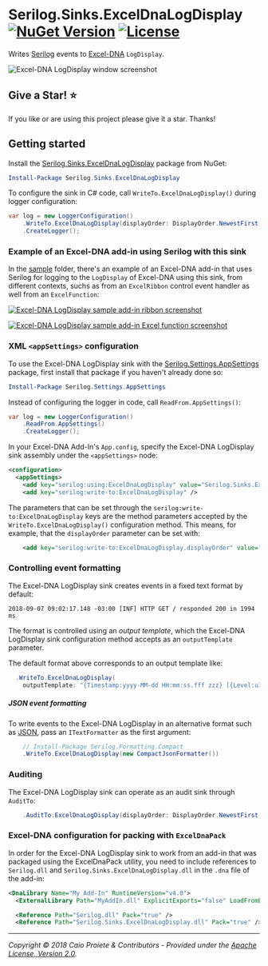 # Serilog.Sinks.ExcelDnaLogDisplay [![NuGet Version](http://img.shields.io/nuget/v/Serilog.Sinks.ExcelDnaLogDisplay.svg?style=flat)](https://www.nuget.org/packages/Serilog.Sinks.ExcelDnaLogDisplay/) [![License](https://img.shields.io/github/license/caioproiete/serilog-sinks-exceldnalogdisplay.svg)](LICENSE)

Writes [Serilog](https://serilog.net) events to [Excel-DNA](https://excel-dna.net) `LogDisplay`.

![Excel-DNA LogDisplay window screenshot](assets/exceldna-logdisplay-window.png)

## Give a Star! :star:

If you like or are using this project please give it a star. Thanks!

## Getting started

Install the [Serilog.Sinks.ExcelDnaLogDisplay](https://www.nuget.org/packages/Serilog.Sinks.ExcelDnaLogDisplay/) package from NuGet:

```powershell
Install-Package Serilog.Sinks.ExcelDnaLogDisplay
```

To configure the sink in C# code, call `WriteTo.ExcelDnaLogDisplay()` during logger configuration:

```csharp
var log = new LoggerConfiguration()
    .WriteTo.ExcelDnaLogDisplay(displayOrder: DisplayOrder.NewestFirst)
    .CreateLogger();
```
### Example of an Excel-DNA add-in using Serilog with this sink

In the [sample](sample/) folder, there's an example of an Excel-DNA add-in that uses Serilog for logging to the `LogDisplay` of Excel-DNA using this sink, from different contexts, suchs as from an `ExcelRibbon` control event handler as well from an `ExcelFunction`:

[![Excel-DNA LogDisplay sample add-in ribbon screenshot](assets/sample-addin-ribbon.png)](sample/SampleAddIn/Ribbon.cs)

[![Excel-DNA LogDisplay sample add-in Excel function screenshot](assets/sample-addin-function.png)](sample/SampleAddIn/Functions.cs)

### XML `<appSettings>` configuration

To use the Excel-DNA LogDisplay sink with the [Serilog.Settings.AppSettings](https://github.com/serilog/serilog-settings-appsettings) package, first install that package if you haven't already done so:

```powershell
Install-Package Serilog.Settings.AppSettings
```

Instead of configuring the logger in code, call `ReadFrom.AppSettings()`:

```csharp
var log = new LoggerConfiguration()
    .ReadFrom.AppSettings()
    .CreateLogger();
```

In your Excel-DNA Add-In's `App.config`, specify the Excel-DNA LogDisplay sink assembly under the `<appSettings>` node:

```xml
<configuration>
  <appSettings>
    <add key="serilog:using:ExcelDnaLogDisplay" value="Serilog.Sinks.ExcelDnaLogDisplay" />
    <add key="serilog:write-to:ExcelDnaLogDisplay" />
```

The parameters that can be set through the `serilog:write-to:ExcelDnaLogDisplay` keys are the method parameters accepted by the `WriteTo.ExcelDnaLogDisplay()` configuration method. This means, for example, that the `displayOrder` parameter can be set with:

```xml
    <add key="serilog:write-to:ExcelDnaLogDisplay.displayOrder" value="NewestFirst" />
```

### Controlling event formatting

The Excel-DNA LogDisplay sink creates events in a fixed text format by default:

```
2018-09-07 09:02:17.148 -03:00 [INF] HTTP GET / responded 200 in 1994 ms
```

The format is controlled using an _output template_, which the Excel-DNA LogDisplay sink configuration method accepts as an `outputTemplate` parameter.

The default format above corresponds to an output template like:

```csharp
  .WriteTo.ExcelDnaLogDisplay(
    outputTemplate: "{Timestamp:yyyy-MM-dd HH:mm:ss.fff zzz} [{Level:u3}] {Message:lj}{NewLine}{Exception}")
```

##### JSON event formatting

To write events to the Excel-DNA LogDisplay in an alternative format such as [JSON](https://github.com/serilog/serilog-formatting-compact), pass an `ITextFormatter` as the first argument:

```csharp
    // Install-Package Serilog.Formatting.Compact
    .WriteTo.ExcelDnaLogDisplay(new CompactJsonFormatter())
```

### Auditing

The Excel-DNA LogDisplay sink can operate as an audit sink through `AuditTo`:

```csharp
    .AuditTo.ExcelDnaLogDisplay(displayOrder: DisplayOrder.NewestFirst)
```

### Excel-DNA configuration for packing with `ExcelDnaPack`

In order for the Excel-DNA LogDisplay sink to work from an add-in that was packaged using the ExcelDnaPack utility, you need to include references to `Serilog.dll` and `Serilog.Sinks.ExcelDnaLogDisplay.dll` in the `.dna` file of the add-in:

```xml
<DnaLibrary Name="My Add-In" RuntimeVersion="v4.0">
  <ExternalLibrary Path="MyAddIn.dll" ExplicitExports="false" LoadFromBytes="true" Pack="true" />

  <Reference Path="Serilog.dll" Pack="true" />
  <Reference Path="Serilog.Sinks.ExcelDnaLogDisplay.dll" Pack="true" />
```

---

_Copyright &copy; 2018 Caio Proiete & Contributors - Provided under the [Apache License, Version 2.0](http://apache.org/licenses/LICENSE-2.0.html)._
